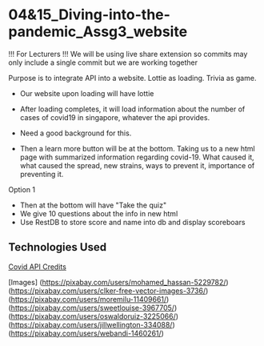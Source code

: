# 04&15_Diving-into-the-pandemic_Assg3_website

!!! For Lecturers !!!
We will be using live share extension so commits may only include a single commit
but we are working together

Purpose is to integrate API into a website. Lottie as loading. Trivia as game.

- Our website upon loading will have lottie

- After loading completes, it will load information about
the number of cases of covid19 in singapore, whatever
the api provides.
- Need a good background for this.
- Then a learn more button will be at the bottom. Taking
us to a new html page with summarized information regarding
covid-19. What caused it, what caused the spread, new strains,
ways to prevent it, importance of preventing it.

Option 1
- Then at the bottom will have "Take the quiz"
- We give 10 questions about the info in new html
- Use RestDB to store score and name into db and display scoreboars

## Technologies Used
[Covid API Credits](https://disease.sh)

[Images]
(https://pixabay.com/users/mohamed_hassan-5229782/)
(https://pixabay.com/users/clker-free-vector-images-3736/)
(https://pixabay.com/users/moremilu-11409661/)
(https://pixabay.com/users/sweetlouise-3967705/)
(https://pixabay.com/users/oswaldoruiz-3225066/)
(https://pixabay.com/users/jillwellington-334088/)
(https://pixabay.com/users/webandi-1460261/)